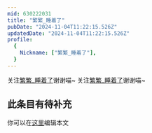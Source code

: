 ```yaml
---
mid: 630222031
title: "繁繁_睡着了"
pubDate: "2024-11-04T11:22:15.526Z"
updatedDate: "2024-11-04T11:22:15.526Z"
profile:
  {
    Nickname: ["繁繁_睡着了"],
  }
---
```


关注[繁繁_睡着了](https://space.bilibili.com/630222031)谢谢喵~ 关注[繁繁_睡着了](https://space.bilibili.com/630222031)谢谢喵~

## 此条目有待补充
你可以在[这里](https://github.com/Yuhanawa/VTuber.ICU/edit/master/src/content/v/繁繁_睡着了/index.md)编辑本文
